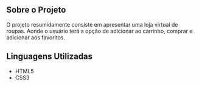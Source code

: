 
## Sobre o Projeto
 
 O projeto resumidamente consiste em apresentar uma loja virtual de roupas. Aonde o usuário terá a opção de adicionar ao carrinho, comprar e adicionar aos favoritos.
## Linguagens Utilizadas

- HTML5
- CSS3